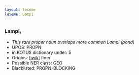 ```yaml
---
layout: lexeme
lexeme: Lampi
---
```


###  Lampi₁

* _This rare proper noun overlaps more common *Lampi* (pond)_
* UPOS:  PROPN
* in KOTUS dictionary under:  5
* Origins: [fiwikt](https://fi.wiktionary.org/wiki/Lampi) finer 
* Possible NER class:  GEO
* Blacklisted:  PROPN-BLOCKING

